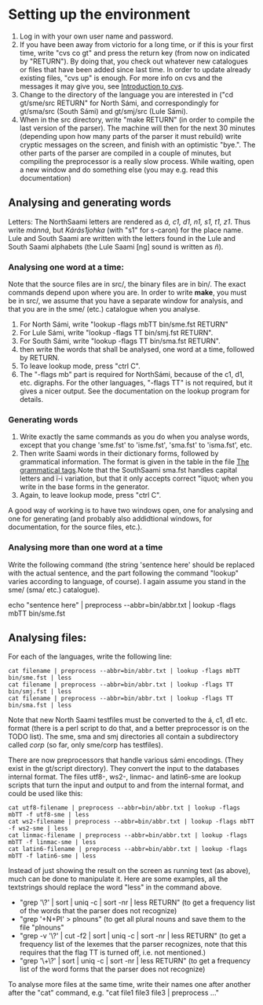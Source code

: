 Setting up the environment
==========================

1.  Log in with your own user name and password.
2.  If you have been away from victorio for a long time, or if this is
    your first time, write "cvs co gt" and press the return key (from
    now on indicated by "RETURN"). By doing that, you check out whatever
    new catalogues or files that have been added since last time. In
    order to update already existing files, "cvs up" is enough. For more
    info on cvs and the messages it may give you, see [Introduction to
    cvs](/docu-svn-user.html).
3.  Change to the directory of the language you are interested in ("cd
    gt/sme/src RETURN" for North Sámi, and correspondingly for
    gt/sma/src (South Sámi) and gt/smj/src (Lule Sámi).
4.  When in the src directory, write "make RETURN" (in order to compile
    the last version of the parser). The machine will then for the next
    30 minutes (depending upon how many parts of the parser it must
    rebuild) write cryptic messages on the screen, and finish with an
    optimistic "bye.". The other parts of the parser are compiled in a
    couple of minutes, but compiling the preprocessor is a really slow
    process. While waiting, open a new window and do something else (you
    may e.g. read this documentation)

Analysing and generating words
------------------------------

Letters: The NorthSaami letters are rendered as *á, c1, d1, n1, s1, t1,
z1*. Thus write *mánná*, but *Kárás1johka* (with "s1" for s-caron) for
the place name. Lule and South Saami are written with the letters found
in the Lule and South Saami alphabets (the Lule Saami \[ng\] sound is
written as *ñ*).

### Analysing one word at a time:

Note that the source files are in src/, the binary files are in bin/.
The exact commands depend upon where you are. In order to write
**make**, you must be in src/, we assume that you have a separate window
for analysis, and that you are in the sme/ (etc.) catalogue when you
analyse.

1.  For North Sámi, write "lookup -flags mbTT bin/sme.fst RETURN"
2.  For Lule Sámi, write "lookup -flags TT bin/smj.fst RETURN".
3.  For South Sámi, write "lookup -flags TT bin/sma.fst RETURN".
4.  then write the words that shall be analysed, one word at a time,
    followed by RETURN.
5.  To leave lookup mode, press "ctrl C".
6.  The "-flags mb" part is required for NorthSámi, because of the c1,
    d1, etc. digraphs. For the other languages, "-flags TT" is not
    required, but it gives a nicer output. See the documentation on the
    lookup program for details.

### Generating words

1.  Write exactly the same commands as you do when you analyse words,
    except that you change 'sme.fst' to 'isme.fst', 'sma.fst' to
    'isma.fst', etc.
2.  Then write Saami words in their dictionary forms, followed by
    grammatical information. The format is given in the table in the
    file [The grammatical
    tags](/lang/sme/docu-sme-grammartags.html).Note that the SouthSaami
    sma.fst handles capital letters and ï-i variation, but that it only
    accepts correct "ïquot; when you write in the base forms in the
    generator.
3.  Again, to leave lookup mode, press "ctrl C".

A good way of working is to have two windows open, one for analysing and
one for generating (and probably also addidtional windows, for
documentation, for the source files, etc.).

### Analysing more than one word at a time

Write the following command (the string 'sentence here' should be
replaced with the actual sentence, and the part following the command
"lookup" varies according to language, of course). I again assume you
stand in the sme/ (sma/ etc.) catalogue).

echo "sentence here" \| preprocess --abbr=bin/abbr.txt \| lookup -flags
mbTT bin/sme.fst

Analysing files:
----------------

For each of the languages, write the following line:

    cat filename | preprocess --abbr=bin/abbr.txt | lookup -flags mbTT bin/sme.fst | less
    cat filename | preprocess --abbr=bin/abbr.txt | lookup -flags TT bin/smj.fst | less
    cat filename | preprocess --abbr=bin/abbr.txt | lookup -flags TT bin/sma.fst | less

Note that new North Saami testfiles must be converted to the á, c1, d1
etc. format (there is a perl script to do that, and a better
preprocessor is on the TODO list). The sme, sma and smj directories all
contain a subdirectory called *corp* (so far, only sme/corp has
testfiles).

There are now preprocessors that handle various sámi encodings. (They
exist in the gt/script directory). They convert the input to the
databases internal format. The files utf8-, ws2-, linmac- and latin6-sme
are lookup scripts that turn the input and output to and from the
internal format, and could be used like this:

    cat utf8-filename | preprocess --abbr=bin/abbr.txt | lookup -flags mbTT -f utf8-sme | less
    cat ws2-filename | preprocess --abbr=bin/abbr.txt | lookup -flags mbTT -f ws2-sme | less
    cat linmac-filename | preprocess --abbr=bin/abbr.txt | lookup -flags mbTT -f linmac-sme | less
    cat latin6-filename | preprocess --abbr=bin/abbr.txt | lookup -flags mbTT -f latin6-sme | less

Instead of just showing the result on the screen as running text (as
above), much can be done to manipulate it. Here are some examples, all
the textstrings should replace the word "less" in the command above.

-   "grep '\\?' \| sort \| uniq -c \| sort -nr \| less RETURN" (to get a
    frequency list of the words that the parser does not recognize)
-   "grep '+N+Pl' &gt; plnouns" (to get all plural nouns and save them
    to the file "plnouns"
-   "grep -v '\\?' \| cut -f2 \| sort \| uniq -c \| sort -nr \| less
    RETURN" (to get a frequency list of the lexemes that the parser
    recognizes, note that this requires that the flag TT is turned off,
    i.e. not mentioned.)
-   "grep '\\+\\?' \| sort \| uniq -c \| sort -nr \| less RETURN" (to
    get a frequency list of the word forms that the parser does not
    recognize)

To analyse more files at the same time, write their names one after
another after the "cat" command, e.g. "cat file1 file3 file3 \|
preprocess ..."
